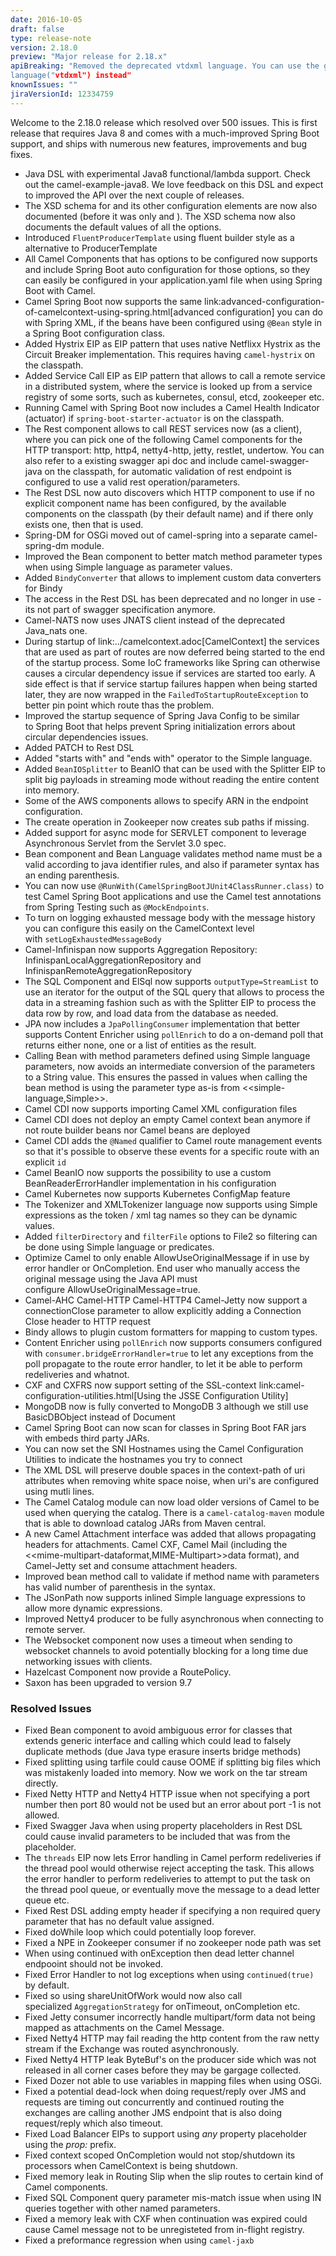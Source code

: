 ```yaml
---
date: 2016-10-05
draft: false 
type: release-note
version: 2.18.0
preview: "Major release for 2.18.x"
apiBreaking: "Removed the deprecated vtdxml language. You can use the generic
language("vtdxml") instead"
knownIssues: ""
jiraVersionId: 12334759
---
```


Welcome to the 2.18.0 release which resolved over 500 issues. This is
first release that requires Java 8 and comes with a much-improved Spring
Boot support, and ships with numerous new features, improvements and bug
fixes.

* Java DSL with experimental Java8 functional/lambda support. Check out
the camel-example-java8.
We love feedback on this DSL and expect to improved the API over the
next couple of releases.
* The XSD schema for <camelContext> and its other configuration elements
are now also documented (before it was only <routes> and <rests>). The
XSD schema now also documents the default values of all the options.
* Introduced `FluentProducerTemplate` using fluent builder style as a
alternative to ProducerTemplate
* All Camel Components that has options to be
configured now supports and include Spring
Boot auto configuration for those options, so they can easily be
configured in your application.yaml file when using Spring Boot with
Camel. 
* Camel Spring Boot now supports the
same link:advanced-configuration-of-camelcontext-using-spring.html[advanced
configuration] you can do with Spring XML, if the beans have been
configured using `@Bean` style in a Spring Boot configuration class.
* Added Hystrix EIP as EIP pattern that uses
native Netflixx Hystrix as the Circuit Breaker implementation. This
requires having `camel-hystrix` on the classpath.
* Added Service Call EIP as EIP pattern that
allows to call a remote service in a distributed system, where the
service is looked up from a service registry of some sorts, such as
kubernetes, consul, etcd, zookeeper etc.
* Running Camel with Spring Boot now includes a
Camel Health Indicator (actuator) if `spring-boot-starter-actuator` is
on the classpath.
* The Rest component allows to call REST services now
(as a client), where you can pick one of the following Camel components
for the HTTP transport: http, http4, netty4-http, jetty, restlet,
undertow. You can also refer to a existing swagger api doc and include
camel-swagger-java on the classpath, for automatic validation of rest
endpoint is configured to use a valid rest operation/parameters.
* The Rest DSL now auto discovers which HTTP component to use if no
explicit component name has been configured, by the available components
on the classpath (by their default name) and if there only exists one,
then that is used.
* Spring-DM for OSGi moved out of camel-spring into a separate
camel-spring-dm module. 
* Improved the Bean component to better match method
parameter types when using Simple language as
parameter values.
* Added `BindyConverter` that allows to implement custom data converters
for Bindy
* The access in the Rest DSL has been deprecated and
no longer in use - its not part of swagger specification anymore.
* Camel-NATS now uses JNATS client instead of the
deprecated Java_nats one.
* During startup of link:../camelcontext.adoc[CamelContext] the services
that are used as part of routes are now deferred being started to the
end of the startup process. Some IoC frameworks like Spring can
otherwise causes a circular dependency issue if services are started too
early. A side effect is that if service startup failures happen when
being started later, they are now wrapped in the
`FailedToStartupRouteException` to better pin point which route thas the
problem.
* Improved the startup sequence of Spring
Java Config to be similar to Spring Boot that
helps prevent Spring initialization errors about circular dependencies
issues.
* Added PATCH to Rest DSL
* Added "starts with" and "ends with" operator to the
Simple language.
* Added `BeanIOSplitter` to BeanIO that can be used
with the Splitter EIP to split big payloads in
streaming mode without reading the entire content into memory.
* Some of the AWS components allows to specify ARN in the
endpoint configuration. 
* The create operation in Zookeeper now creates sub
paths if missing.
* Added support for async mode for SERVLET component
to leverage Asynchronous Servlet from the Servlet 3.0 spec.
* Bean component and Bean
Language validates method name must be a valid according to java
identifier rules, and also if parameter syntax has an ending
parenthesis.
* You can now use `@RunWith(CamelSpringBootJUnit4ClassRunner.class)` to
test Camel Spring Boot applications and use the
Camel test annotations from Spring Testing
such as `@MockEndpoints`.
* To turn on logging exhausted message body with the message history you
can configure this easily on the CamelContext level
with `setLogExhaustedMessageBody`
* Camel-Infinispan now supports Aggregation
Repository: InfinispanLocalAggregationRepository and
InfinispanRemoteAggregationRepository
* The SQL Component and
ElSql now supports `outputType=StreamList` to use an
iterator for the output of the SQL query that allows to process the data
in a streaming fashion such as with the Splitter EIP
to process the data row by row, and load data from the database as
needed.
* JPA now includes a `JpaPollingConsumer` implementation
that better supports Content Enricher
using `pollEnrich` to do a on-demand poll that returns either none, one
or a list of entities as the result. 
* Calling Bean with method parameters defined
using Simple language parameters, now avoids an intermediate
conversion of the parameters to a String value. This ensures the passed
in values when calling the bean method is using the parameter type as-is
from <<simple-language,Simple>>.
* Camel CDI now supports importing Camel XML
configuration files
* Camel CDI does not deploy an empty Camel context bean
anymore if not route builder beans nor Camel beans are deployed
* Camel CDI adds the `@Named` qualifier to Camel route
management events so that it's possible to observe these events for a
specific route with an explicit `id`
* Camel BeanIO now supports the possibility to use a
custom BeanReaderErrorHandler implementation in his configuration
* Camel Kubernetes now supports Kubernetes
ConfigMap feature
* The Tokenizer
and XMLTokenizer language now supports using
Simple expressions as the token / xml tag names so
they can be dynamic values.
* Added `filterDirectory` and `filterFile` options
to File2 so filtering can be done
using Simple language or predicates. 
* Optimize Camel to only enable AllowUseOriginalMessage if in use by
error handler or OnCompletion. End user who
manually access the original message using the Java API must
configure AllowUseOriginalMessage=true.
* Camel-AHC
Camel-HTTP Camel-HTTP4 Camel-Jetty now
support a connectionClose parameter to allow explicitly adding a
Connection Close header to HTTP request
* Bindy allows to plugin custom formatters for mapping
to custom types.
* Content Enricher using `pollEnrich` now
supports consumers configured with `consumer.bridgeErrorHandler=true` to
let any exceptions from the poll propagate to the route error handler,
to let it be able to perform redeliveries and whatnot.
* CXF and CXFRS now support setting of
the SSL-context link:camel-configuration-utilities.html[Using the JSSE
Configuration Utility]
* MongoDB now is fully converted to MongoDB 3
although we still use BasicDBObject instead of Document
* Camel Spring Boot can now scan for classes in Spring Boot FAR jars
with embeds third party JARs.
* You can now set the SNI Hostnames using the
Camel Configuration Utilities
to indicate the hostnames you try to connect
* The XML DSL will preserve double spaces in the context-path of uri
attributes when removing white space noise, when uri's are configured
using mutli lines.
* The Camel Catalog module can now load older versions of Camel to be
used when querying the catalog. There is a `camel-catalog-maven` module
that is able to download catalog JARs from Maven central.
* A new Camel Attachment interface was added that allows propagating
headers for attachments. Camel CXF, Camel
Mail (including the <<mime-multipart-dataformat,MIME-Multipart>>data
format), and Camel-Jetty set and consume attachment
headers.
* Improved bean method call to validate if method name
with parameters has valid number of parenthesis in the syntax.
* The JSonPath now supports
inlined Simple language expressions to allow more
dynamic expressions.
* Improved Netty4 producer to be fully asynchronous when connecting to
remote server.
* The Websocket component now uses a timeout when
sending to websocket channels to avoid potentially blocking for a long
time due networking issues with clients.
* Hazelcast Component now provide
a RoutePolicy.
* Saxon has been upgraded to version 9.7

### Resolved Issues

* Fixed Bean component to avoid ambiguous error for
classes that extends generic interface and calling which could lead to
falsely duplicate methods (due Java type erasure inserts bridge
methods) 
* Fixed splitting using tarfile could cause OOME if splitting big files
which was mistakenly loaded into memory. Now we work on the tar stream
directly.
* Fixed Netty HTTP
and Netty4 HTTP issue when not specifying a port
number then port 80 would not be used but an error about port -1 is not
allowed.
* Fixed Swagger Java when using property
placeholders in Rest DSL could cause invalid
parameters to be included that was from the placeholder.
* The `threads` EIP now lets Error
handling in Camel perform redeliveries if the thread pool would
otherwise reject accepting the task. This allows the error handler to
perform redeliveries to attempt to put the task on the thread pool
queue, or eventually move the message to a dead letter queue etc.
* Fixed Rest DSL adding empty header if specifying a
non required query parameter that has no default value assigned.
* Fixed doWhile loop which could potentially loop
forever.
* Fixed a NPE in Zookeeper consumer if no zookeeper
node path was set
* When using continued with onException then
dead letter channel endpooint should not be invoked.
* Fixed Error Handler to not log exceptions
when using `continued(true)` by default.
* Fixed so using shareUnitOfWork would now also call
specialized `AggregationStrategy` for onTimeout, onCompletion etc.
* Fixed Jetty consumer incorrectly handle
multipart/form data not being mapped as attachments on the Camel
Message.
* Fixed Netty4 HTTP may fail reading the http
content from the raw netty stream if the Exchange was routed
asynchronously.
* Fixed Netty4 HTTP leak ByteBuf's on the
producer side which was not released in all corner cases before they may
be gargage collected. 
* Fixed Dozer not able to use variables in mapping
files when using OSGi.
* Fixed a potential dead-lock when doing request/reply
over JMS and requests are timing out concurrently and
continued routing the exchanges are calling another JMS
endpoint that is also doing request/reply which also timeout. 
* Fixed Load Balancer EIPs to support
using _any_ property placeholder
using the *prop:* prefix.
* Fixed context scoped OnCompletion would not
stop/shutdown its processors when CamelContext is being shutdown. 
* Fixed memory leak in Routing Slip when the
slip routes to certain kind of Camel components.
* Fixed SQL Component query parameter mis-match
issue when using IN queries together with other named parameters.
* Fixed a memory leak with CXF when continuation was
expired could cause Camel message not to be unregisteted from in-flight
registry.
* Fixed a preformance regression when using `camel-jaxb`

